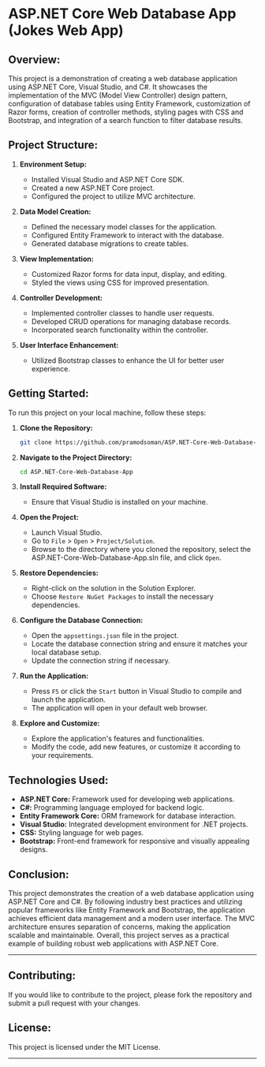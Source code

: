 
# ASP.NET Core Web Database App (Jokes Web App)

## Overview:
This project is a demonstration of creating a web database application using ASP.NET Core, Visual Studio, and C#. It showcases the implementation of the MVC (Model View Controller) design pattern, configuration of database tables using Entity Framework, customization of Razor forms, creation of controller methods, styling pages with CSS and Bootstrap, and integration of a search function to filter database results.

## Project Structure:
1. **Environment Setup:**
   - Installed Visual Studio and ASP.NET Core SDK.
   - Created a new ASP.NET Core project.
   - Configured the project to utilize MVC architecture.

2. **Data Model Creation:**
   - Defined the necessary model classes for the application.
   - Configured Entity Framework to interact with the database.
   - Generated database migrations to create tables.

3. **View Implementation:**
   - Customized Razor forms for data input, display, and editing.
   - Styled the views using CSS for improved presentation.

4. **Controller Development:**
   - Implemented controller classes to handle user requests.
   - Developed CRUD operations for managing database records.
   - Incorporated search functionality within the controller.

5. **User Interface Enhancement:**
   - Utilized Bootstrap classes to enhance the UI for better user experience.

## Getting Started:
To run this project on your local machine, follow these steps:

1. **Clone the Repository:**
   ```bash
   git clone https://github.com/pramodsoman/ASP.NET-Core-Web-Database-App
   ```

2. **Navigate to the Project Directory:**
   ```bash
   cd ASP.NET-Core-Web-Database-App
   ```

3. **Install Required Software:**
   - Ensure that Visual Studio is installed on your machine.

4. **Open the Project:**
   - Launch Visual Studio.
   - Go to `File` > `Open` > `Project/Solution`.
   - Browse to the directory where you cloned the repository, select the ASP.NET-Core-Web-Database-App.sln file, and click `Open`.

5. **Restore Dependencies:**
   - Right-click on the solution in the Solution Explorer.
   - Choose `Restore NuGet Packages` to install the necessary dependencies.

6. **Configure the Database Connection:**
   - Open the `appsettings.json` file in the project.
   - Locate the database connection string and ensure it matches your local database setup.
   - Update the connection string if necessary.

7. **Run the Application:**
   - Press `F5` or click the `Start` button in Visual Studio to compile and launch the application.
   - The application will open in your default web browser.

8. **Explore and Customize:**
   - Explore the application's features and functionalities.
   - Modify the code, add new features, or customize it according to your requirements.

## Technologies Used:
- **ASP.NET Core:** Framework used for developing web applications.
- **C#:** Programming language employed for backend logic.
- **Entity Framework Core:** ORM framework for database interaction.
- **Visual Studio:** Integrated development environment for .NET projects.
- **CSS:** Styling language for web pages.
- **Bootstrap:** Front-end framework for responsive and visually appealing designs.

## Conclusion:
This project demonstrates the creation of a web database application using ASP.NET Core and C#. By following industry best practices and utilizing popular frameworks like Entity Framework and Bootstrap, the application achieves efficient data management and a modern user interface. The MVC architecture ensures separation of concerns, making the application scalable and maintainable. Overall, this project serves as a practical example of building robust web applications with ASP.NET Core.

---

## Contributing:
If you would like to contribute to the project, please fork the repository and submit a pull request with your changes.

## License:
This project is licensed under the MIT License.

---
